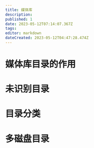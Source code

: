 ```yaml
---
title: 媒体库
description: 
published: 1
date: 2023-05-12T07:14:07.367Z
tags: 
editor: markdown
dateCreated: 2023-05-12T04:47:28.474Z
---
```


# 媒体库目录的作用

# 未识别目录

# 目录分类

# 多磁盘目录
